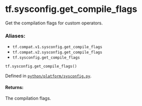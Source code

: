 <div itemscope itemtype="http://developers.google.com/ReferenceObject">
<meta itemprop="name" content="tf.sysconfig.get_compile_flags" />
<meta itemprop="path" content="Stable" />
</div>

# tf.sysconfig.get_compile_flags

Get the compilation flags for custom operators.

### Aliases:

* `tf.compat.v1.sysconfig.get_compile_flags`
* `tf.compat.v2.sysconfig.get_compile_flags`
* `tf.sysconfig.get_compile_flags`

``` python
tf.sysconfig.get_compile_flags()
```



Defined in [`python/platform/sysconfig.py`](/code/stable/tensorflow/python/platform/sysconfig.py).

<!-- Placeholder for "Used in" -->


#### Returns:

The compilation flags.
